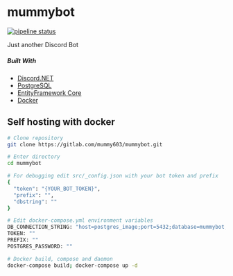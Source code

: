 # mummybot

[![pipeline status](https://gitlab.com/mummy603/mummybot/badges/dev/pipeline.svg)](https://gitlab.com/mummy603/mummybot/commits/dev)

Just another Discord Bot

##### Built With
*   [Discord.NET](https://github.com/RogueException/Discord.Net)
*  [PostgreSQL](https://www.postgresql.org/)
*  [EntityFramework Core](https://docs.microsoft.com/en-us/ef/core/)
*  [Docker](https://docker.com)

## Self hosting with docker
```bash
# Clone repository
git clone https://gitlab.com/mummy603/mummybot.git

# Enter directory
cd mummybot

# For debugging edit src/_config.json with your bot token and prefix
{
  "token": "{YOUR_BOT_TOKEN}",
  "prefix": "",
  "dbstring": ""
}

# Edit docker-compose.yml environment variables
DB_CONNECTION_STRING: "host=postgres_image;port=5432;database=mummybot;username=postgres;password={YOUR_PASSWORD};"
TOKEN: ""
PREFIX: ""
POSTGRES_PASSWORD: ""

# Docker build, compose and daemon
docker-compose build; docker-compose up -d
```
